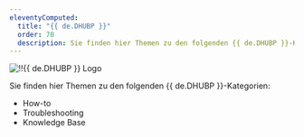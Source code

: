 ```yaml
---
eleventyComputed:
  title: "{{ de.DHUBP }}"
  order: 70
  description: Sie finden hier Themen zu den folgenden {{ de.DHUBP }}-Kategorien:':' How-to, Troubleshooting und Knowledge Base Themen.
---
```

![!!{{ de.DHUBP }} Logo](https://cdnweb.devolutions.net/images/projects/devolutions-hub-personal/devolutions-hub-personal-color-shadow.svg)

Sie finden hier Themen zu den folgenden {{ de.DHUBP }}-Kategorien:

* How-to
* Troubleshooting
* Knowledge Base
